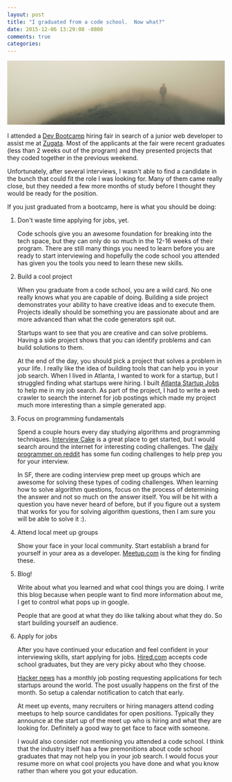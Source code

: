 ```yaml
---
layout: post
title: "I graduated from a code school.  Now what?"
date: 2015-12-06 13:29:08 -0800
comments: true
categories: 
---
```

<img src="/images/fog.jpg" alt="bike" title="Coming out of the fog" class="banner-img"  />

I attended a [Dev Bootcamp](devbootcamp.com) hiring fair in search of a junior web developer to assist me at [Zugata](http://zugata.com).  Most of the applicants at the fair were recent graduates (less than 2 weeks out of the program) and they presented projects that they coded together in the previous weekend.

Unfortunately, after several interviews, I wasn't able to find a candidate in the bunch that could fit the role I was looking for.  Many of them came really close, but they needed a few more months of study before I thought they would be ready for the position.

If you just graduated from a bootcamp, here is what you should be doing:

1. Don't waste time applying for jobs, yet.

    Code schools give you an awesome foundation for breaking into the tech space, but they can only do so much in the 12-16 weeks of their program.  There are still many things you need to learn before you are ready to start interviewing and hopefully the code school you attended has given you the tools you need to learn these new skills.

2. Build a cool project

    When you graduate from a code school, you are a wild card.  No one really knows what you are capable of doing.  Building a side project demonstrates your ability to have creative ideas and to execute them.  Projects ideally should be something you are passionate about and are more advanced than what the code generators spit out.

    Startups want to see that you are creative and can solve problems.  Having a side project shows that you can identify problems and can build solutions to them.

    At the end of the day, you should pick a project that solves a problem in your life.  I really like the idea of building tools that can help you in your job search.  When I lived in Atlanta, I wanted to work for a startup, but I struggled finding what startups were hiring.  I built [Atlanta Startup Jobs](http://atlantastartupjobs.com) to help me in my job search.  As part of the project, I had to write a web crawler to search the internet for job postings which made my project much more interesting than a simple generated app.

3. Focus on programming fundamentals

    Spend a couple hours every day studying algorithms and programming techniques.  [Interview Cake](https://www.interviewcake.com/) is a great place to get started, but I would search around the internet for interesting coding challenges.  The [daily programmer on reddit](https://www.reddit.com/r/dailyprogrammer) has some fun coding challenges to help prep you for your interview.

    In SF, there are coding interview prep meet up groups which are awesome for solving these types of coding challenges.  When learning how to solve algorithm questions, focus on the process of determining the answer and not so much on the answer itself.  You will be hit with a question you have never heard of before, but if you figure out a system that works for you for solving algorithm questions, then I am sure you will be able to solve it :).

4. Attend local meet up groups

    Show your face in your local community.  Start establish a brand for yourself in your area as a developer.  [Meetup.com](http://meetup.com) is the king for finding these.

5. Blog!
  
    Write about what you learned and what cool things you are doing.  I write this blog because when people want to find more information about me, I get to control what pops up in google.

    People that are good at what they do like talking about what they do.  So start building yourself an audience.

6. Apply for jobs

    After you have continued your education and feel confident in your interviewing skills, start applying for jobs.  [Hired.com](http://join.hired.com/x/6aq2gv) accepts code school graduates, but they are very picky about who they choose.

    [Hacker news](news.ycombinator.com) has a monthly job posting requesting applications for tech startups around the world.  The post usually happens on the first of the month.  So setup a calendar notification to catch that early.

    At meet up events, many recruiters or hiring managers attend coding meetups to help source candidates for open positions.  Typically they announce at the start up of the meet up who is hiring and what they are looking for.  Definitely a good way to get face to face with someone.

    I would also consider not mentioning you attended a code school.  I think that the industry itself has a few premonitions about code school graduates that may not help you in your job search.  I would focus your resume more on what cool projects you have done and what you know rather than where you got your education.
